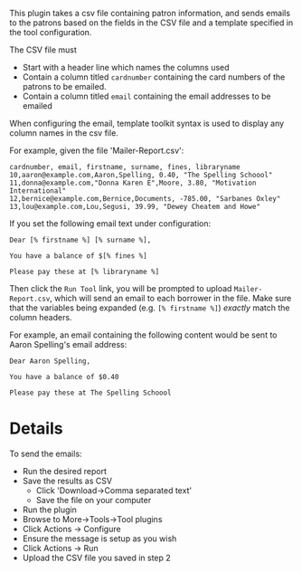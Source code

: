 This plugin takes a csv file containing patron information, and sends emails to the patrons based on the fields in the CSV file and a template specified in the tool configuration.

The CSV file must 

- Start with a header line which names the columns used
- Contain a column titled `cardnumber` containing the card numbers of the patrons to be emailed.
- Contain a column titled `email` containing the email addresses to be emailed

When configuring the email, template toolkit syntax is used to display any column names in the csv file.

For example, given the file 'Mailer-Report.csv':

    cardnumber, email, firstname, surname, fines, libraryname
    10,aaron@example.com,Aaron,Spelling, 0.40, "The Spelling Schoool"
    11,donna@example.com,"Donna Karen E",Moore, 3.80, "Motivation International"
    12,bernice@example.com,Bernice,Documents, -785.00, "Sarbanes Oxley"
    13,lou@example.com,Lou,Segusi, 39.99, "Dewey Cheatem and Howe"

If you set the following email text under configuration:

    Dear [% firstname %] [% surname %],

    You have a balance of $[% fines %]

    Please pay these at [% libraryname %] 

Then click the `Run Tool` link, you will be prompted to upload `Mailer-Report.csv`, which will send an email to each borrower in the file. Make sure that the variables being expanded (e.g. `[% firstname %]`) *exactly* match the column headers.

For example, an email containing the following content would be sent to Aaron Spelling's email address: 

    Dear Aaron Spelling,

    You have a balance of $0.40

    Please pay these at The Spelling Schoool
    
# Details    
To send the emails:
* Run the desired report
* Save the results as CSV
  * Click 'Download->Comma separated text'
  * Save the file on your computer
* Run the plugin
 * Browse to More->Tools->Tool plugins
 * Click Actions -> Configure 
 * Ensure the message is setup as you wish
 * Click Actions -> Run 
 * Upload the CSV file you saved in step 2

